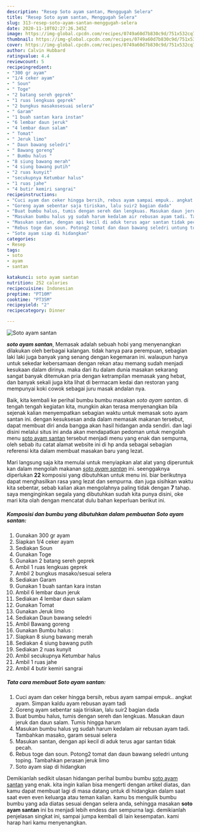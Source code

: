 ```yaml
---
description: "Resep Soto ayam santan, Menggugah Selera"
title: "Resep Soto ayam santan, Menggugah Selera"
slug: 313-resep-soto-ayam-santan-menggugah-selera
date: 2020-11-10T02:27:26.345Z
image: https://img-global.cpcdn.com/recipes/0749a60d7b830c9d/751x532cq70/soto-ayam-santan-foto-resep-utama.jpg
thumbnail: https://img-global.cpcdn.com/recipes/0749a60d7b830c9d/751x532cq70/soto-ayam-santan-foto-resep-utama.jpg
cover: https://img-global.cpcdn.com/recipes/0749a60d7b830c9d/751x532cq70/soto-ayam-santan-foto-resep-utama.jpg
author: Calvin Hubbard
ratingvalue: 4.4
reviewcount: 5
recipeingredient:
- "300 gr ayam"
- "1/4 ceker ayam"
- " Soun"
- " Toge"
- "2 batang sereh geprek"
- "1 ruas lengkuas geprek"
- "2 bungkus masakosesuai selera"
- " Garam"
- "1 buah santan kara instan"
- "6 lembar daun jeruk"
- "4 lembar daun salam"
- " Tomat"
- " Jeruk limo"
- " Daun bawang seledri"
- " Bawang goreng"
- " Bumbu halus "
- "8 siung bawang merah"
- "4 siung bawang putih"
- "2 ruas kunyit"
- "secukupnya Ketumbar halus"
- "1 ruas jahe"
- "4 butir kemiri sangrai"
recipeinstructions:
- "Cuci ayam dan ceker hingga bersih, rebus ayam sampai empuk.. angkat ayam. Simpan kaldu ayam rebusan ayam tadi"
- "Goreng ayam sebentar saja tiriskan, lalu suir2 bagian dada"
- "Buat bumbu halus, tumis dengan sereh dan lengkuas. Masukan daun jeruk dan daun salam. Tumis hingga harum"
- "Masukan bumbu halus yg sudah harum kedalam air rebusan ayam tadi. Tambahkan masako, garam sesuai selera"
- "Masukan santan, dengan api kecil di aduk terus agar santan tidak pecah."
- "Rebus toge dan soun. Potong2 tomat dan daun bawang seledri untung toping. Tambahkan perasan jeruk limo"
- "Soto ayam siap di hidangkan"
categories:
- Resep
tags:
- soto
- ayam
- santan

katakunci: soto ayam santan 
nutrition: 252 calories
recipecuisine: Indonesian
preptime: "PT10M"
cooktime: "PT35M"
recipeyield: "2"
recipecategory: Dinner

---
```



![Soto ayam santan](https://img-global.cpcdn.com/recipes/0749a60d7b830c9d/751x532cq70/soto-ayam-santan-foto-resep-utama.jpg)

<b><i>soto ayam santan</i></b>, Memasak adalah sebuah hobi yang menyenangkan dilakukan oleh berbagai kalangan. tidak hanya para perempuan, sebagian laki laki juga banyak yang senang dengan kegemaran ini. walaupun hanya untuk sekedar kebersamaan dengan rekan atau memang sudah menjadi kesukaan dalam dirinya. maka dari itu dalam dunia masakan sekarang sangat banyak ditemukan pria dengan ketrampilan memasak yang hebat, dan banyak sekali juga kita lihat di bermacam kedai dan restoran yang mempunyai koki cowok sebagai juru masak andalan nya.

Baik, kita kembali ke perihal bumbu bumbu masakan <i>soto ayam santan</i>. di tengah tengah kegiatan kita, mungkin akan terasa menyenangkan bila sejenak kalian menyempatkan sebagian waktu untuk memasak soto ayam santan ini. dengan kesuksesan anda dalam memasak makanan tersebut, dapat membuat diri anda bangga akan hasil hidangan anda sendiri. dan lagi disini melalui situs ini anda akan mendapatkan pedoman untuk mengolah menu <u>soto ayam santan</u> tersebut menjadi menu yang enak dan sempurna, oleh sebab itu catat alamat website ini di hp anda sebagai sebagian referensi kita dalam membuat masakan baru yang lezat.




Mari langsung saja kita memulai untuk menyiapkan alat alat yang diperuntuk kan dalam mengolah makanan <u><i>soto ayam santan</i></u> ini. seenggaknya diperlukan <b>22</b> komposisi yang dibutuhkan untuk menu ini. biar berikutnya dapat menghasilkan rasa yang lezat dan sempurna. dan juga sisihkan waktu kita sebentar, sebab kalian akan mengolahnya paling tidak dengan <b>7</b> tahap. saya menginginkan segala yang dibutuhkan sudah kita punya disini, oke mari kita olah dengan mencatat dulu bahan keperluan berikut ini.

<!--inarticleads1-->

##### Komposisi dan bumbu yang dibutuhkan dalam pembuatan Soto ayam santan:

1. Gunakan 300 gr ayam
1. Siapkan 1/4 ceker ayam
1. Sediakan  Soun
1. Gunakan  Toge
1. Gunakan 2 batang sereh geprek
1. Ambil 1 ruas lengkuas geprek
1. Ambil 2 bungkus masako/sesuai selera
1. Sediakan  Garam
1. Gunakan 1 buah santan kara instan
1. Ambil 6 lembar daun jeruk
1. Sediakan 4 lembar daun salam
1. Gunakan  Tomat
1. Gunakan  Jeruk limo
1. Sediakan  Daun bawang seledri
1. Ambil  Bawang goreng
1. Gunakan  Bumbu halus :
1. Siapkan 8 siung bawang merah
1. Sediakan 4 siung bawang putih
1. Sediakan 2 ruas kunyit
1. Ambil secukupnya Ketumbar halus
1. Ambil 1 ruas jahe
1. Ambil 4 butir kemiri sangrai




<!--inarticleads2-->

##### Tata cara membuat Soto ayam santan:

1. Cuci ayam dan ceker hingga bersih, rebus ayam sampai empuk.. angkat ayam. Simpan kaldu ayam rebusan ayam tadi
1. Goreng ayam sebentar saja tiriskan, lalu suir2 bagian dada
1. Buat bumbu halus, tumis dengan sereh dan lengkuas. Masukan daun jeruk dan daun salam. Tumis hingga harum
1. Masukan bumbu halus yg sudah harum kedalam air rebusan ayam tadi. Tambahkan masako, garam sesuai selera
1. Masukan santan, dengan api kecil di aduk terus agar santan tidak pecah.
1. Rebus toge dan soun. Potong2 tomat dan daun bawang seledri untung toping. Tambahkan perasan jeruk limo
1. Soto ayam siap di hidangkan




Demikianlah sedikit ulasan hidangan perihal bumbu bumbu <u>soto ayam santan</u> yang enak. kita ingin kalian bisa mengerti dengan artikel diatas, dan kamu dapat membuat lagi di masa datang untuk di hidangkan dalam saat saat even even keluarga atau teman kalian. kamu bs mengulik bumbu bumbu yang ada diatas sesuai dengan selera anda, sehingga masakan <b>soto ayam santan</b> ini bs menjadi lebih endess dan sempurna lagi. demikianlah penjelasan singkat ini, sampai jumpa kembali di lain kesempatan. kami harap hari kamu menyenangkan.
